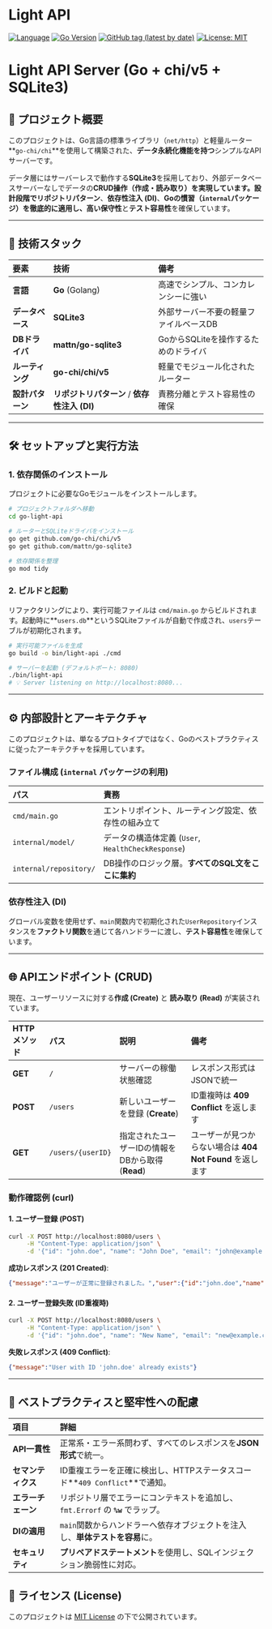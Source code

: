 # Light API

[![Language](https://img.shields.io/badge/Language-Go-blue)](https://golang.org/)
[![Go Version](https://img.shields.io/github/go-mod/go-version/shouni/go-light-api)](https://golang.org/)
[![GitHub tag (latest by date)](https://img.shields.io/github/v/tag/shouni/go-light-api)](https://github.com/shouni/go-light-api/tags)
[![License: MIT](https://img.shields.io/badge/License-MIT-yellow.svg)](https://opensource.org/licenses/MIT)

# Light API Server (Go + chi/v5 + SQLite3)

## 🌟 プロジェクト概要

このプロジェクトは、Go言語の標準ライブラリ（`net/http`）と軽量ルーター\*\*`go-chi/chi`\*\*を使用して構築された、**データ永続化機能を持つ**シンプルなAPIサーバーです。

データ層にはサーバーレスで動作する**SQLite3**を採用しており、外部データベースサーバーなしでデータの**CRUD操作（作成・読み取り）を実現しています。設計段階でリポジトリパターン**、**依存性注入 (DI)**、**Goの慣習（`internal`パッケージ）を徹底的に適用し、高い保守性**と**テスト容易性**を確保しています。

-----

## 🚀 技術スタック

| 要素 | 技術 | 備考 |
| :--- | :--- | :--- |
| **言語** | **Go** (Golang) | 高速でシンプル、コンカレンシーに強い |
| **データベース** | **SQLite3** | 外部サーバー不要の軽量ファイルベースDB |
| **DBドライバ** | **mattn/go-sqlite3** | GoからSQLiteを操作するためのドライバ |
| **ルーティング** | **go-chi/chi/v5** | 軽量でモジュール化されたルーター |
| **設計パターン** | **リポジトリパターン** / **依存性注入 (DI)** | 責務分離とテスト容易性の確保 |

-----

## 🛠️ セットアップと実行方法

### 1\. 依存関係のインストール

プロジェクトに必要なGoモジュールをインストールします。

```bash
# プロジェクトフォルダへ移動
cd go-light-api

# ルーターとSQLiteドライバをインストール
go get github.com/go-chi/chi/v5
go get github.com/mattn/go-sqlite3

# 依存関係を整理
go mod tidy
```

### 2\. ビルドと起動

リファクタリングにより、実行可能ファイルは `cmd/main.go` からビルドされます。起動時に\*\*`users.db`\*\*というSQLiteファイルが自動で作成され、`users`テーブルが初期化されます。

```bash
# 実行可能ファイルを生成
go build -o bin/light-api ./cmd

# サーバーを起動 (デフォルトポート: 8080)
./bin/light-api
# 💡 Server listening on http://localhost:8080...
```

-----

## ⚙️ 内部設計とアーキテクチャ

このプロジェクトは、単なるプロトタイプではなく、Goのベストプラクティスに従ったアーキテクチャを採用しています。

### ファイル構成 (`internal` パッケージの利用)

| パス | 責務 |
| :--- | :--- |
| `cmd/main.go` | エントリポイント、ルーティング設定、依存性の組み立て |
| `internal/model/` | データの構造体定義 (`User`, `HealthCheckResponse`) |
| `internal/repository/` | DB操作のロジック層。**すべてのSQL文をここに集約** |

### 依存性注入 (DI)

グローバル変数を使用せず、`main`関数内で初期化された`UserRepository`インスタンスを**ファクトリ関数**を通じて各ハンドラーに渡し、**テスト容易性**を確保しています。

-----

## 🌐 APIエンドポイント (CRUD)

現在、ユーザーリソースに対する**作成 (Create)** と **読み取り (Read)** が実装されています。

| HTTPメソッド | パス | 説明 | 備考 |
| :--- | :--- | :--- | :--- |
| **GET** | `/` | サーバーの稼働状態確認 | レスポンス形式はJSONで統一 |
| **POST** | `/users` | 新しいユーザーを登録 (**Create**) | ID重複時は **409 Conflict** を返します |
| **GET** | `/users/{userID}` | 指定されたユーザーIDの情報をDBから取得 (**Read**) | ユーザーが見つからない場合は **404 Not Found** を返します |

### 動作確認例 (curl)

#### 1\. ユーザー登録 (POST)

```bash
curl -X POST http://localhost:8080/users \
     -H "Content-Type: application/json" \
     -d '{"id": "john.doe", "name": "John Doe", "email": "john@example.com"}'
```

**成功レスポンス (201 Created)**:

```json
{"message":"ユーザーが正常に登録されました。","user":{"id":"john.doe","name":"John Doe","email":"john@example.com"}}
```

#### 2\. ユーザー登録失敗 (ID重複時)

```bash
curl -X POST http://localhost:8080/users \
     -H "Content-Type: application/json" \
     -d '{"id": "john.doe", "name": "New Name", "email": "new@example.com"}'
```

**失敗レスポンス (409 Conflict)**:

```json
{"message":"User with ID 'john.doe' already exists"}
```

-----

## 🌟 ベストプラクティスと堅牢性への配慮

| 項目 | 詳細 |
| :--- | :--- |
| **API一貫性** | 正常系・エラー系問わず、すべてのレスポンスを**JSON形式**で統一。 |
| **セマンティクス** | ID重複エラーを正確に検出し、HTTPステータスコード\*\*`409 Conflict`\*\*で通知。 |
| **エラーチェーン** | リポジトリ層でエラーにコンテキストを追加し、`fmt.Errorf` の **`%w`** でラップ。 |
| **DIの適用** | `main`関数からハンドラーへ依存オブジェクトを注入し、**単体テストを容易**に。 |
| **セキュリティ** | **プリペアドステートメント**を使用し、SQLインジェクション脆弱性に対応。 |

## 📜 ライセンス (License)

このプロジェクトは [MIT License](https://opensource.org/licenses/MIT) の下で公開されています。

